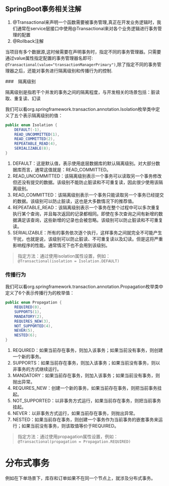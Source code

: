 ## SpringBoot事务相关注解

1. @Transactional来声明一个函数需要被事务管理,真正在开发业务逻辑时，我们通常在service层接口中使用@Transactional来对各个业务逻辑进行事务管理的配置
2. @Rollback注解


当项目有多个数据源,这时候需要在声明事务时，指定不同的事务管理器。只需要通过value属性指定配置的事务管理器名即可:
`@Transactional(value="transactionManagerPrimary")`,除了指定不同的事务管理器之后，还能对事务进行隔离级别和传播行为的控制.

###　隔离级别

隔离级别是指若干个并发的事务之间的隔离程度，与开发相关的场景包括：脏读取、重复读、幻读

我们可以看org.springframework.transaction.annotation.Isolation枚举类中定义了五个表示隔离级别的值：

```java
public enum Isolation {
    DEFAULT(-1),
    READ_UNCOMMITTED(1),
    READ_COMMITTED(2),
    REPEATABLE_READ(4),
    SERIALIZABLE(8);
}
```

1. DEFAULT：这是默认值，表示使用底层数据库的默认隔离级别。对大部分数据库而言，通常这值就是：READ_COMMITTED。
2. READ_UNCOMMITTED：该隔离级别表示一个事务可以读取另一个事务修改但还没有提交的数据。该级别不能防止脏读和不可重复读，因此很少使用该隔离级别。
3. READ_COMMITTED：该隔离级别表示一个事务只能读取另一个事务已经提交的数据。该级别可以防止脏读，这也是大多数情况下的推荐值。
4. REPEATABLE_READ：该隔离级别表示一个事务在整个过程中可以多次重复执行某个查询，并且每次返回的记录都相同。即使在多次查询之间有新增的数据满足该查询，这些新增的记录也会被忽略。该级别可以防止脏读和不可重复读。
5. SERIALIZABLE：所有的事务依次逐个执行，这样事务之间就完全不可能产生干扰，也就是说，该级别可以防止脏读、不可重复读以及幻读。但是这将严重影响程序的性能。通常情况下也不会用到该级别。

>指定方法：通过使用isolation属性设置，例如：`@Transactional(isolation = Isolation.DEFAULT)`

### 传播行为

我们可以看org.springframework.transaction.annotation.Propagation枚举类中定义了6个表示传播行为的枚举值：

```java
public enum Propagation {
    REQUIRED(0),
    SUPPORTS(1),
    MANDATORY(2),
    REQUIRES_NEW(3),
    NOT_SUPPORTED(4),
    NEVER(5),
    NESTED(6);
}
```

1. REQUIRED：如果当前存在事务，则加入该事务；如果当前没有事务，则创建一个新的事务。
2. SUPPORTS：如果当前存在事务，则加入该事务；如果当前没有事务，则以非事务的方式继续运行。
3. MANDATORY：如果当前存在事务，则加入该事务；如果当前没有事务，则抛出异常。
4. REQUIRES_NEW：创建一个新的事务，如果当前存在事务，则把当前事务挂起。
5. NOT_SUPPORTED：以非事务方式运行，如果当前存在事务，则把当前事务挂起。
6. NEVER：以非事务方式运行，如果当前存在事务，则抛出异常。
7. NESTED：如果当前存在事务，则创建一个事务作为当前事务的嵌套事务来运行；如果当前没有事务，则该取值等价于REQUIRED。

>指定方法：通过使用propagation属性设置，例如：`@Transactional(propagation = Propagation.REQUIRED)`

# 分布式事务

例如在下单场景下，库存和订单如果不在同一个节点上，就涉及分布式事务。

